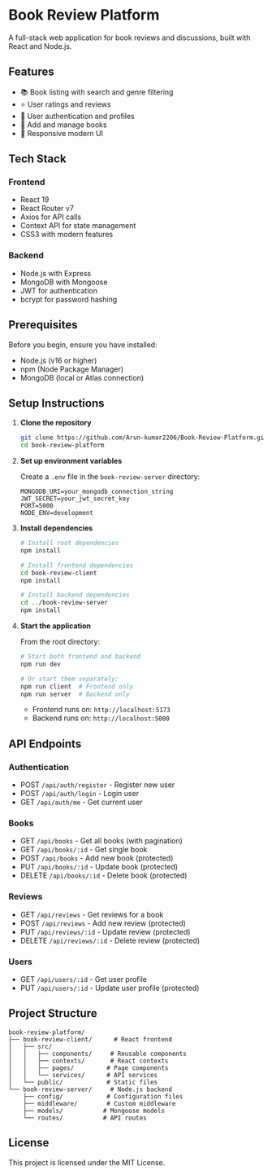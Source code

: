 # Book Review Platform

A full-stack web application for book reviews and discussions, built with React and Node.js.

## Features

- 📚 Book listing with search and genre filtering
- ⭐ User ratings and reviews
- 👤 User authentication and profiles
- 📝 Add and manage books
- 🎨 Responsive modern UI

## Tech Stack

### Frontend

- React 19
- React Router v7
- Axios for API calls
- Context API for state management
- CSS3 with modern features

### Backend

- Node.js with Express
- MongoDB with Mongoose
- JWT for authentication
- bcrypt for password hashing

## Prerequisites

Before you begin, ensure you have installed:

- Node.js (v16 or higher)
- npm (Node Package Manager)
- MongoDB (local or Atlas connection)

## Setup Instructions

1. **Clone the repository**

   ```bash
   git clone https://github.com/Arun-kumar2206/Book-Review-Platform.git
   cd book-review-platform
   ```

2. **Set up environment variables**

   Create a `.env` file in the `book-review-server` directory:

   ```env
   MONGODB_URI=your_mongodb_connection_string
   JWT_SECRET=your_jwt_secret_key
   PORT=5000
   NODE_ENV=development
   ```

3. **Install dependencies**

   ```bash
   # Install root dependencies
   npm install

   # Install frontend dependencies
   cd book-review-client
   npm install

   # Install backend dependencies
   cd ../book-review-server
   npm install
   ```

4. **Start the application**

   From the root directory:

   ```bash
   # Start both frontend and backend
   npm run dev

   # Or start them separately:
   npm run client  # Frontend only
   npm run server  # Backend only
   ```

   - Frontend runs on: `http://localhost:5173`
   - Backend runs on: `http://localhost:5000`

## API Endpoints

### Authentication

- POST `/api/auth/register` - Register new user
- POST `/api/auth/login` - Login user
- GET `/api/auth/me` - Get current user

### Books

- GET `/api/books` - Get all books (with pagination)
- GET `/api/books/:id` - Get single book
- POST `/api/books` - Add new book (protected)
- PUT `/api/books/:id` - Update book (protected)
- DELETE `/api/books/:id` - Delete book (protected)

### Reviews

- GET `/api/reviews` - Get reviews for a book
- POST `/api/reviews` - Add new review (protected)
- PUT `/api/reviews/:id` - Update review (protected)
- DELETE `/api/reviews/:id` - Delete review (protected)

### Users

- GET `/api/users/:id` - Get user profile
- PUT `/api/users/:id` - Update user profile (protected)

## Project Structure

```
book-review-platform/
├── book-review-client/      # React frontend
│   ├── src/
│   │   ├── components/     # Reusable components
│   │   ├── contexts/       # React contexts
│   │   ├── pages/         # Page components
│   │   └── services/      # API services
│   └── public/            # Static files
└── book-review-server/     # Node.js backend
    ├── config/            # Configuration files
    ├── middleware/        # Custom middleware
    ├── models/           # Mongoose models
    └── routes/           # API routes
```

## License

This project is licensed under the MIT License.

